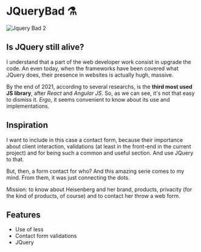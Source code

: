 # JQueryBad ⚗

![Jquery Bad 2](https://user-images.githubusercontent.com/91569646/141221266-c49aafa4-4f55-4eda-85ec-b9117614f841.jpg)

## Is JQuery still alive?

I understand that a part of the web developer work consist in upgrade the code. An even today, when the frameworks have been covered what JQuery does, their presence in websites is actually hugh, massive.

By the end of 2021, according to several researchs, is the **third most used JS library**, after *React* and *Angular JS*. So, as we can see, it's not that easy to dismiss it. *Ergo*, it seems convenient to know about its use and implementations.

## Inspiration

I want to include in this case a contact form, because their importance about client interaction, validations (at least in the front-end in the current project) and for being such a common and useful section. And use JQuery to that.

But, then, a form contact for who? And this amazing serie comes to my mind. From them, it was just connecting the dots.

Mission: to know about Heisenberg and her brand, products, privacity (for the kind of products, of course) and to contact her throw a web form.

## Features

- Use of less
- Contact form validations
- JQuery
